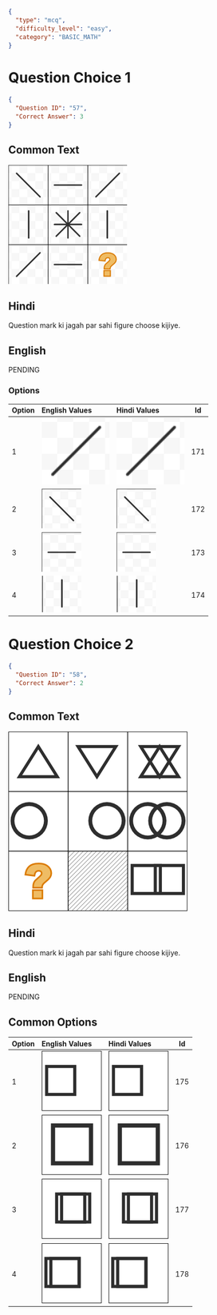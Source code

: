 ```json
{
  "type": "mcq",
  "difficulty_level": "easy",
  "category": "BASIC_MATH"
}
```

# Question Choice 1
```json
{
  "Question ID": "57",
  "Correct Answer": 3
}
```
## Common Text
![](images/question_10/choice1/choice1.png)

## Hindi
Question mark ki jagah par sahi figure choose kijiye.

## English
PENDING

### Options
| Option | English Values                              | Hindi Values                                |Id     |
|:-------|:--------------------------------------------|:--------------------------------------------|:-----:|
| 1      | ![](images/question_10/choice1/option1.png) | ![](images/question_10/choice1/option1.png) |171    |
| 2      | ![](images/question_10/choice1/option2.png) | ![](images/question_10/choice1/option2.png) |172    |
| 3      | ![](images/question_10/choice1/option3.png) | ![](images/question_10/choice1/option3.png) |173    |
| 4      | ![](images/question_10/choice1/option4.png) | ![](images/question_10/choice1/option4.png) |174    |


# Question Choice 2
```json
{
  "Question ID": "58",
  "Correct Answer": 2
}
```
## Common Text
![](images/question_10/choice2/choice2.png)

## Hindi
Question mark ki jagah par sahi figure choose kijiye.

## English
PENDING

## Common Options
| Option | English Values                              | Hindi Values                                |Id     |
|:-------|:--------------------------------------------|:--------------------------------------------|:-----:|
| 1      | ![](images/question_10/choice2/option1.png) | ![](images/question_10/choice2/option1.png) |175    |
| 2      | ![](images/question_10/choice2/option2.png) | ![](images/question_10/choice2/option2.png) |176    |
| 3      | ![](images/question_10/choice2/option3.png) | ![](images/question_10/choice2/option3.png) |177    |
| 4      | ![](images/question_10/choice2/option4.png) | ![](images/question_10/choice2/option4.png) |178    |
